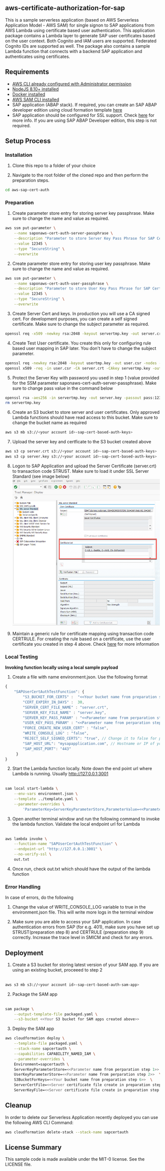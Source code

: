 ## aws-certificate-authorization-for-sap

This is a sample serverless application (based on AWS Serverless Application Model - AWS SAM) for single signon to SAP applications from AWS Lambda using certificate based user authentication. This application package contains a Lambda layer to generate SAP user certificates based on the user context. Both Cognito and IAM users are supported. Federated Cognito IDs are supported as well. The package also contains a sample Lambda function that connects with a backend SAP application and authenticates using certificates.

## Requirements

* [AWS CLI already configured with Administrator permission](https://docs.aws.amazon.com/cli/latest/userguide/cli-chap-welcome.html)
* [NodeJS 8.10+ installed](https://nodejs.org/en/download/)
* [Docker installed](https://www.docker.com/community-edition)
* [AWS SAM CLI installed](https://docs.aws.amazon.com/serverless-application-model/latest/developerguide/serverless-sam-cli-install.html)
* SAP application (ABAP stack). If required, you can create an SAP ABAP developer edition using cloud formation template [here](https://github.com/aws-samples/aws-cloudformation-sap-abap-dev)
* SAP application should be configured for SSL support. Check [here](https://help.sap.com/viewer/e73bba71770e4c0ca5fb2a3c17e8e229/7.5.8/en-US/4923501ebf5a1902e10000000a42189c.html) for more info. If you are using SAP ABAP Developer edition, this step is not required.

## Setup Process

### Installation

1. Clone this repo to a folder of your choice

2. Navigate to the root folder of the cloned repo and then perform the preparation steps.
```bash
cd aws-sap-cert-auth
```

### Preparation

1. Create parameter store entry for storing server key passphrase. Make sure to change the name and value as required. 
```bash
aws ssm put-parameter \
    --name saponaws-cert-auth-server-passphrase \
    --description "Parameter to store Server Key Pass Phrase for SAP Certs" \
    --value 12345 \
    --type "SecureString" \
    --overwrite 
```

2. Create parameter store entry for storing user key passphrase. Make sure to change the name and value as required. 
```bash
aws ssm put-parameter \
    --name saponaws-cert-auth-user-passphrase \
    --description "Parameter to store User Key Pass Phrase for SAP Certs" \
    --value 12345 \
    --type "SecureString" \
    --overwrite 
```

3. Create Server Cert and keys. In production you will use a CA signed cert. For development purposes, you can create a self signed certificate. Make sure to change the subject parameter as required. 
```bash
openssl req -x509 -newkey rsa:2048 -keyout servertmp.key -out server.crt -nodes -days 365 -subj "/CN=SAPonAWS/O=AWS/L=Seattle/C=US"
```

4. Create Test User certificate. You create this only for configuring rule based user mapping in SAP later. You don't have to change the subject parameter.
```bash
openssl req -newkey rsa:2048 -keyout usertmp.key -out user.csr -nodes -days 365 -subj "/CN=UNKNOWN"
openssl x509 -req -in user.csr -CA server.crt -CAkey servertmp.key -out user.crt -set_serial 01 -days 365
```

5. Protect the Server Key with password you used in step 1 (value provided for the SSM parameter saponaws-cert-auth-server-passphrase). Make sure to change pass value in the command below
```bash
openssl rsa -aes256 -in servertmp.key -out server.key -passout pass:12345
rm servertmp.key
```

6. Create an S3 bucket to store server and user certificates. Only approved Lambda functions should have read access to this bucket. Make sure to change the bucket name as required
```bash
aws s3 mb s3://<your account id>-sap-cert-based-auth-keys>
```

7. Upload the server key and certficate to the S3 bucket created above
```bash
aws s3 cp server.crt s3://<your account id>-sap-cert-based-auth-keys>
aws s3 cp server.key s3://<your account id>-sap-cert-based-auth-keys>
```

8. Logon to SAP Application and upload the Server Certificate (server.crt) to transaction code STRUST. Make sure to load it under SSL Server Standard (see image below)
![SAP STRUST](/images/sap_strust.png?raw=true)

9. Maintain a generic rule for certificate mapping using transaction code CERTRULE. For creating the rule based on a certificate, use the user certificate you created in step 4 above. Check [here](https://help.sap.com/viewer/d528eef3dca14679bcb47b069aa17a9d/1709%20001/en-US/7c6d4b04370e40319ad790b554aa9a0b.html) for more information

### Local Testing

**Invoking function locally using a local sample payload**

1. Create a file with name environment.json. Use the following format
```javascript
{
    "SAPUserCertAuthTestFunction": {
        "S3_BUCKET_FOR_CERTS" :  "<<Your bucket name from preparation step 6>>",
        "CERT_EXPIRY_IN_DAYS" :  30,
        "SERVER_CERT_FILE_NAME" : "server.crt",
        "SERVER_KEY_FILE_NAME" : "server.key",
        "SERVER_KEY_PASS_PARAM" : "<<Parameter name from perparation step 1>>",
        "USER_KEY_PASS_PARAM" : "<<Parameter name from perparation step 2>>",
        "FORCE_CREATE_NEW_USER_CERT" : "false",
        "WRITE_CONSOLE_LOG" : "false",
        "REJECT_SELF_SIGNED_CERTS": "true", // Change it to false for production
        "SAP_HOST_URL": "mysapapplication.com", // Hostname or IP of your SAP application. Protocol (HTTPs) not required
        "SAP_HOST_PORT": "443" 
     }
}
```

2. Start the Lambda function locally. Note down the end point url where Lambda is running. Usually http://127.0.0.1:3001
```bash

sam local start-lambda \
    --env-vars environment.json \
    --template ../template.yaml \
    --parameter-overrides \
        'ParameterKey=ServerKeyParameterStore,ParameterValue=<<Parameter name from perparation step 1>> ParameterKey=UserKeyParameterStore,ParameterValue=<<Parameter name from perparation step 1>> ParameterKey=S3BucketForKeys,ParameterValue=<<Your bucket name from preparation step 6>>'

```

3. Open another terminal window and run the following command to invoke the lambda function. Validate the local endpoint url for Lambda
```bash

aws lambda invoke \
    --function-name "SAPUserCertAuthTestFunction" \
    --endpoint-url "http://127.0.0.1:3001" \
    --no-verify-ssl \
    out.txt

```
4. Once run, check out.txt which should have the output of the lambda function

### Error Handling

In case of errors, do the following

1. Change the value of WRITE_CONSOLE_LOG variable to true in the environment.json file. This will write more logs in the terminal window

2. Make sure you are able to access your SAP application. In case authentication errors from SAP (for e.g. 401), make sure you have set up STRUST(preparation step 8) and CERTRULE (preparation step 9) correctly. Increase the trace level in SMICM and check for any errors.

## Deployment

1. Create a S3 bucket for storing latest version of your SAM app. If you are using an existing bucket, proceeed to step 2
```bash

aws s3 mb s3://<your account id>-sap-cert-based-auth-sam-app>

```

2. Package the SAM app
```bash

sam package \
    --output-template-file packaged.yaml \
    --s3-bucket <<Your S3 bucket for SAM apps created above>>

```

3. Deploy the SAM app
```bash
aws cloudformation deploy \
    --template-file packaged.yaml \
    --stack-name sapcertauth \
    --capabilities CAPABILITY_NAMED_IAM \
    --parameter-overrides \
    Environment=sapcertauth \
    ServerKeyParameterStore=<<Parameter name from perparation step 1>> \
    UserKeyParameterStore=<<Parameter name from perparation step 2>>  \
    S3BucketForKeys=<<Your bucket name from preparation step 6>>  \
    ServerCertFile=<<Server certificate file create in preparation step 3. for e.g. server.crt>> \
    ServerKeyFile=<<Server certificate file create in preparation step 5. for e.g. server.key>>
```

## Cleanup

In order to delete our Serverless Application recently deployed you can use the following AWS CLI Command:
```bash
aws cloudformation delete-stack --stack-name sapcertauth
```

## License Summary

This sample code is made available under the MIT-0 license. See the LICENSE file.
